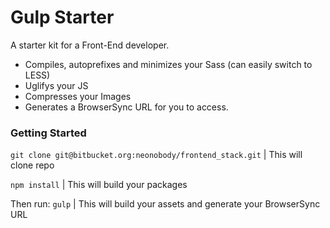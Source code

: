 # Gulp Starter
A starter kit for a Front-End developer.
- Compiles, autoprefixes and minimizes your Sass (can easily switch to LESS)
- Uglifys your JS
- Compresses your Images
- Generates a BrowserSync URL for you to access.

### Getting Started
`git clone git@bitbucket.org:neonobody/frontend_stack.git` | This will clone repo

`npm install` | This will build your packages

Then run: `gulp` | This will build your assets and generate your BrowserSync URL
